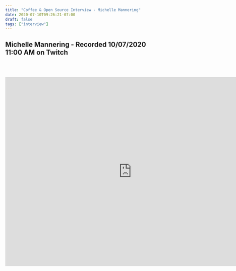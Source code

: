 ```yaml
---
title: "Coffee & Open Source Interview - Michelle Mannering"
date: 2020-07-10T09:26:21-07:00
draft: false
tags: ["interview"]
---
```


## Michelle Mannering - Recorded <span class="formatdate">10/07/2020 11:00 AM</span> on Twitch

<br /><br />

<center>
<iframe width="800" height="600" src="https://www.youtube.com/embed/6grlJDGlB7k" frameborder="0" allow="accelerometer; autoplay; clipboard-write; encrypted-media; gyroscope; picture-in-picture" allowfullscreen></iframe>
</center>
